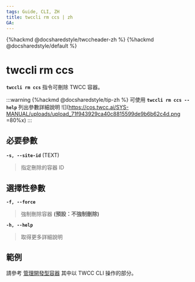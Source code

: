 ```yaml
---
tags: Guide, CLI, ZH
title: twccli rm ccs | zh
GA:
---
```


{%hackmd @docsharedstyle/twccheader-zh %}
{%hackmd @docsharedstyle/default %}

# twccli rm ccs

**`twccli rm ccs`** 指令可刪除 TWCC 容器。

:::warning
{%hackmd @docsharedstyle/tip-zh %}
可使用 **`twccli rm ccs --help`** 列出參數詳細說明
![](https://cos.twcc.ai/SYS-MANUAL/uploads/upload_71f943929ca40c8815599de9b6b62c4d.png =80%x)
:::

## 必要參數

**`-s, --site-id`** (TEXT)
> 指定刪除的容器 ID

## 選擇性參數

**`-f, --force`** 
> 強制刪除容器 **(預設：不強制刪除)**

**`-h, --help`**
> 取得更多詳細說明


## 範例

請參考 [管理開發型容器](https://man.twcc.ai/@twccdocs/doc-ccs-main-zh/%2F%40twccdocs%2Fguide-ccs-manage-zh) 其中以 TWCC CLI 操作的部分。
